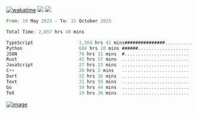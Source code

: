 [![wakatime](https://wakatime.com/badge/user/00eead22-fb14-4dd0-ab8a-3625cafbd50d.svg)](https://wakatime.com/@00eead22-fb14-4dd0-ab8a-3625cafbd50d)
![](https://komarev.com/ghpvc/?username=flatypus)
![](https://pixel.flatypus.me/flatypus?type=tracker)
<!--START_SECTION:waka-->

```rust
From: 19 May 2023 - To: 31 October 2025

Total Time: 2,657 hrs 48 mins

TypeScript                 1,564 hrs 41 mins###############..........   58.54 %
Python                     684 hrs 20 mins ######...................   25.60 %
JSON                       76 hrs 31 mins  #........................   02.86 %
Rust                       42 hrs 57 mins  .........................   01.61 %
JavaScript                 27 hrs 23 mins  .........................   01.02 %
C++                        26 hrs 2 mins   .........................   00.97 %
Dart                       22 hrs 26 mins  .........................   00.84 %
Text                       21 hrs 59 mins  .........................   00.82 %
Go                         19 hrs 44 mins  .........................   00.74 %
TeX                        19 hrs 36 mins  .........................   00.73 %
```

<!--END_SECTION:waka-->
[<img alt="image" src="https://github.com/flatypus/flatypus/assets/68029599/0a302dc1-501c-43a0-ae8d-37ec4817f3bd">](https://flatypus.me)

